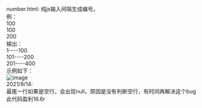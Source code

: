 number.html:
纯js输入间隔生成编号。  
例：  
100  
100  
200  
输出：  
1----100  
101----200  
201----400    
示例如下：  
![image](https://user-images.githubusercontent.com/50273609/133199505-d22ee99c-24d6-41f5-96ee-8666b9283e2b.png)  
2021/9/14:  
最尾一行如果是空行，会出现null，原因是没有判断空行，有时间再解决这个bug  
此代码盈利16.6r  
